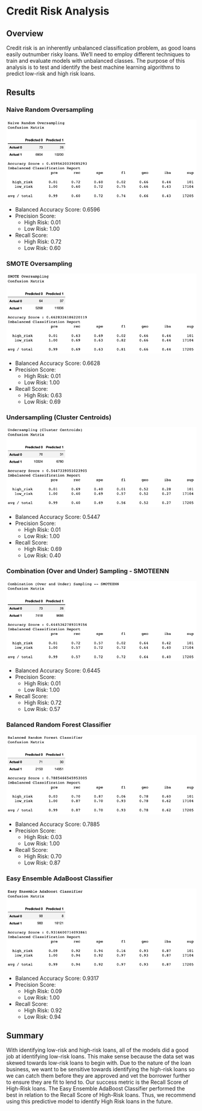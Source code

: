 # Credit Risk Analysis

## Overview
Credit risk is an inherently unbalanced classification problem, as good loans easily outnumber risky loans. We’ll need to employ different techniques to train and evaluate models with unbalanced classes. The purpose of this analysis is to test and identify the best machine learning algorithms to predict low-risk and high risk loans.

## Results

### Naive Random Oversampling

![Naive Random Oversampling](https://github.com/mjkleineck/Credit_Risk_Analysis/blob/main/Resources/Naive-Random-Oversampling.png)

* Balanced Accuracy Score: 0.6596
* Precision Score:
    - High Risk: 0.01
    - Low Risk: 1.00
* Recall Score:
    - High Risk: 0.72
    - Low Risk: 0.60

### SMOTE Oversampling

![SMOTE Oversampling](https://github.com/mjkleineck/Credit_Risk_Analysis/blob/main/Resources/SMOTE-Oversampling.png)

* Balanced Accuracy Score: 0.6628
* Precision Score:
    - High Risk: 0.01
    - Low Risk: 1.00
* Recall Score:
    - High Risk: 0.63
    - Low Risk: 0.69

### Undersampling (Cluster Centroids)

![Undersampling (Cluster Centroids)](https://github.com/mjkleineck/Credit_Risk_Analysis/blob/main/Resources/Undersampling-Cluster-Centroids.png)

* Balanced Accuracy Score: 0.5447
* Precision Score:
    - High Risk: 0.01
    - Low Risk: 1.00
* Recall Score:
    - High Risk: 0.69
    - Low Risk: 0.40

### Combination (Over and Under) Sampling - SMOTEENN

![Combination (Over and Under) Sampling - SMOTEENN](https://github.com/mjkleineck/Credit_Risk_Analysis/blob/main/Resources/SMOTEENN.png)

* Balanced Accuracy Score: 0.6445
* Precision Score:
    - High Risk: 0.01
    - Low Risk: 1.00
* Recall Score:
    - High Risk: 0.72
    - Low Risk: 0.57

### Balanced Random Forest Classifier

![Balanced Random Forest Classifier](https://github.com/mjkleineck/Credit_Risk_Analysis/blob/main/Resources/Balanced-Random-Forest-Classifier.png)

* Balanced Accuracy Score: 0.7885
* Precision Score:
    - High Risk: 0.03
    - Low Risk: 1.00
* Recall Score:
    - High Risk: 0.70
    - Low Risk: 0.87

### Easy Ensemble AdaBoost Classifier

![Easy Ensemble AdaBoost Classifier](https://github.com/mjkleineck/Credit_Risk_Analysis/blob/main/Resources/AdaBoost-Classifier.png)

* Balanced Accuracy Score: 0.9317
* Precision Score:
    - High Risk: 0.09
    - Low Risk: 1.00
* Recall Score:
    - High Risk: 0.92
    - Low Risk: 0.94

## Summary

With identifying low-risk and high-risk loans, all of the models did a good job at identifying low-risk loans. This make sense because the data set was skewed towards low-risk loans to begin with. Due to the nature of the loan business, we want to be sensitive towards identifying the high-risk loans so we can catch them before they are approved and vet the borrower further to ensure they are fit to lend to. Our success metric is the Recall Score of High-Risk loans. The Easy Ensemble AdaBoost Classifier performed the best in relation to the Recall Score of High-Risk loans. Thus, we recommend using this predictive model to identify High Risk loans in the future.